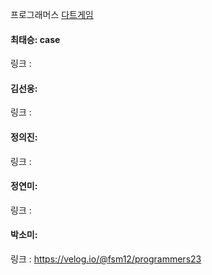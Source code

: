 프로그래머스 [다트게임](https://school.programmers.co.kr/learn/courses/30/lessons/17682)<br>

#### 최태승: case
링크 : 

#### 김선웅: 
링크 : 

#### 정의진:
링크 : 

#### 정연미: 
링크 : 

#### 박소미: 
링크 : https://velog.io/@fsm12/programmers23
